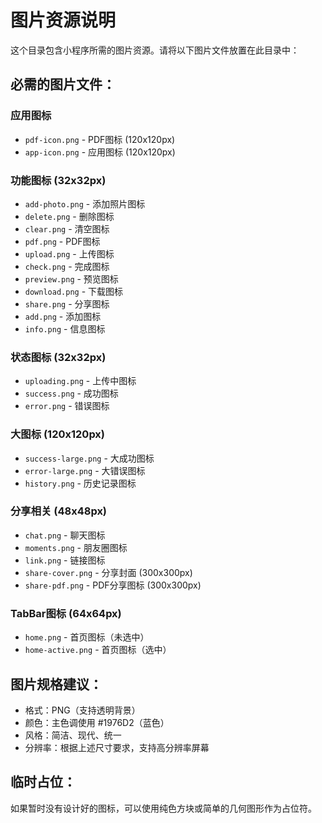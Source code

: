 # 图片资源说明

这个目录包含小程序所需的图片资源。请将以下图片文件放置在此目录中：

## 必需的图片文件：

### 应用图标
- `pdf-icon.png` - PDF图标 (120x120px)
- `app-icon.png` - 应用图标 (120x120px)

### 功能图标 (32x32px)
- `add-photo.png` - 添加照片图标
- `delete.png` - 删除图标
- `clear.png` - 清空图标
- `pdf.png` - PDF图标
- `upload.png` - 上传图标
- `check.png` - 完成图标
- `preview.png` - 预览图标
- `download.png` - 下载图标
- `share.png` - 分享图标
- `add.png` - 添加图标
- `info.png` - 信息图标

### 状态图标 (32x32px)
- `uploading.png` - 上传中图标
- `success.png` - 成功图标
- `error.png` - 错误图标

### 大图标 (120x120px)
- `success-large.png` - 大成功图标
- `error-large.png` - 大错误图标
- `history.png` - 历史记录图标

### 分享相关 (48x48px)
- `chat.png` - 聊天图标
- `moments.png` - 朋友圈图标
- `link.png` - 链接图标
- `share-cover.png` - 分享封面 (300x300px)
- `share-pdf.png` - PDF分享图标 (300x300px)

### TabBar图标 (64x64px)
- `home.png` - 首页图标（未选中）
- `home-active.png` - 首页图标（选中）

## 图片规格建议：
- 格式：PNG（支持透明背景）
- 颜色：主色调使用 #1976D2（蓝色）
- 风格：简洁、现代、统一
- 分辨率：根据上述尺寸要求，支持高分辨率屏幕

## 临时占位：
如果暂时没有设计好的图标，可以使用纯色方块或简单的几何图形作为占位符。

